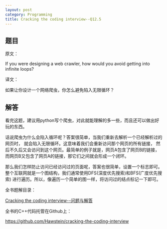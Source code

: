 ```yaml
---
layout: post
category: Programming
title: Cracking the coding interview--Q12.5
---
```


## 题目

原文：

If you were designing a web crawler, how would you avoid getting 
into infinite loops?

译文：

如果让你设计一个网络爬虫，你怎么避免陷入无限循环？

## 解答

看完这题，建议用python写个爬虫，对此就能理解的多一些，而且还可以做出好玩的东西。

话说爬虫为什么会陷入循环呢？答案很简单，当我们重新去解析一个已经解析过的网页时，
就会陷入无限循环。这意味着我们会重新访问那个网页的所有链接，
然后不久后又会访问到这个网页。最简单的例子就是，网页A包含了网页B的链接，
而网页B又包含了网页A的链接，那它们之间就会形成一个闭环。

那么我们怎样防止访问已经访问过的页面呢，答案也很简单，设置一个标志即可。
整个互联网就是一个图结构，我们通常使用DFS(深度优先搜索)和BFS(广度优先搜索)
进行遍历。所以，像遍历一个简单的图一样，将访问过的结点标记一下即可。

全书题解目录：

[Cracking the coding interview--问题与解答](/posts/ctci-solutions-contents.html)

全书的C++代码托管在Github上：

<https://github.com/Hawstein/cracking-the-coding-interview>

